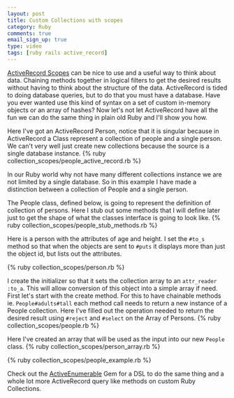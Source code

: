 ```yaml
---
layout: post
title: Custom Collections with scopes
category: Ruby
comments: true
email_sign_up: true
type: video
tags: [ruby rails active_record]
---
```

[ActiveRecord Scopes][] can be nice to use and a useful way to think about data. 
Chaining methods together in logical filters to get the desired results without having to think about the structure of the data.
ActiveRecord is tided to doing database queries, but to do that you must have a database. Have you ever wanted use this kind of syntax on a set of custom in-memory objects or an array of hashes?
Now let's not let ActiveRecord have all the fun we can do the same thing in plain old Ruby and I'll show you how.

Here I've got an ActiveRecord Person, notice that it is singular because in ActiveRecord a Class represent a collection of people and a single person.
We can't very well just create new collections because the source is a single database instance.
{% ruby collection_scopes/people_active_record.rb %}

In our Ruby world why not have many different collections instance we are not limited by a single database.
So in this example I have made a distinction between a collection of People and a single person. 

The People class, defined below, is going to represent the 
definition of collection of persons. Here I stub out some methods that I will define later just to get the shape of what the
classes interface is going to look like.
{% ruby collection_scopes/people_stub_methods.rb %}

Here is a person with the attributes of age and height. I set the `#to_s` method so that when the objects are sent to `#puts`
it displays more than just the object id, but lists out the attributes.

{% ruby collection_scopes/person.rb %}

I create the initializer so that it sets the collection array to an `attr_reader :to_a`. This will allow conversion of this object into a simple
array if need. First let's start with the create method. For this to have chainable methods ie. `People#adults#tall` each
method call needs to return a new instance of a People collection. Here I've filled out the operation needed to return
the desired result using `#reject` and `#select` on the Array of Persons. 
{% ruby collection_scopes/people.rb %}

Here I've created an array that will be used as the input into our new `People` class.
{% ruby collection_scopes/person_array.rb %}

{% ruby collection_scopes/people_example.rb %}

Check out the [ActiveEnumerable][] Gem for a DSL to do the same thing and a whole lot more ActiveRecord query like methods on custom Ruby Collections.

[ActiveRecord Scopes]: http://guides.rubyonrails.org/active_record_querying.html#scopes
[ActiveEnumerable]: https://github.com/zeisler/active_enumerable
